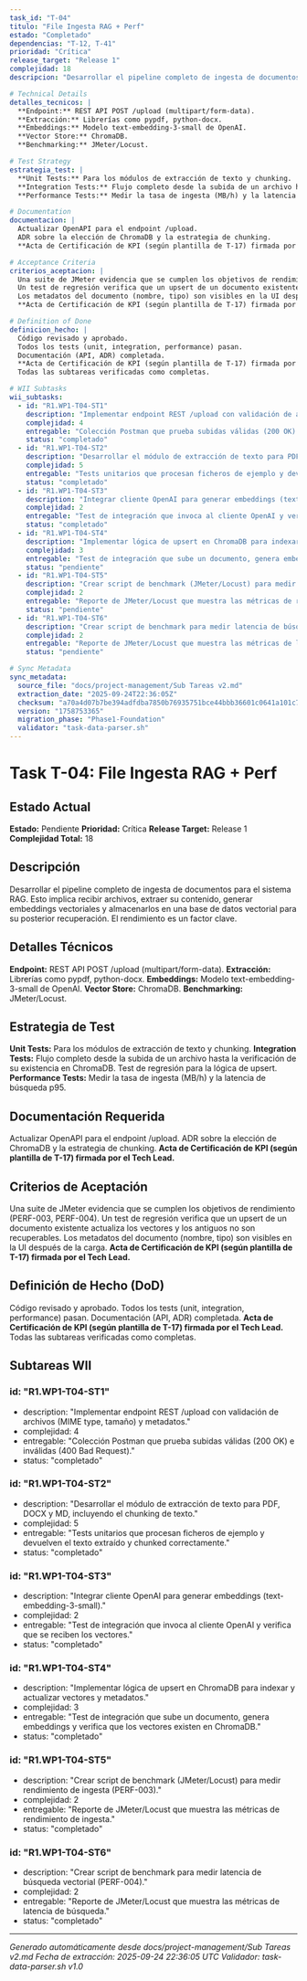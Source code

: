 ```yaml
---
task_id: "T-04"
titulo: "File Ingesta RAG + Perf"
estado: "Completado"
dependencias: "T-12, T-41"
prioridad: "Crítica"
release_target: "Release 1"
complejidad: 18
descripcion: "Desarrollar el pipeline completo de ingesta de documentos para el sistema RAG. Esto implica recibir archivos, extraer su contenido, generar embeddings vectoriales y almacenarlos en una base de datos vectorial para su posterior recuperación. El rendimiento es un factor clave."

# Technical Details
detalles_tecnicos: |
  **Endpoint:** REST API POST /upload (multipart/form-data).
  **Extracción:** Librerías como pypdf, python-docx.
  **Embeddings:** Modelo text-embedding-3-small de OpenAI.
  **Vector Store:** ChromaDB.
  **Benchmarking:** JMeter/Locust.

# Test Strategy
estrategia_test: |
  **Unit Tests:** Para los módulos de extracción de texto y chunking.
  **Integration Tests:** Flujo completo desde la subida de un archivo hasta la verificación de su existencia en ChromaDB. Test de regresión para la lógica de upsert.
  **Performance Tests:** Medir la tasa de ingesta (MB/h) y la latencia de búsqueda p95.

# Documentation
documentacion: |
  Actualizar OpenAPI para el endpoint /upload.
  ADR sobre la elección de ChromaDB y la estrategia de chunking.
  **Acta de Certificación de KPI (según plantilla de T-17) firmada por el Tech Lead.**

# Acceptance Criteria
criterios_aceptacion: |
  Una suite de JMeter evidencia que se cumplen los objetivos de rendimiento (PERF-003, PERF-004).
  Un test de regresión verifica que un upsert de un documento existente actualiza los vectores y los antiguos no son recuperables.
  Los metadatos del documento (nombre, tipo) son visibles en la UI después de la carga.
  **Acta de Certificación de KPI (según plantilla de T-17) firmada por el Tech Lead.**

# Definition of Done
definicion_hecho: |
  Código revisado y aprobado.
  Todos los tests (unit, integration, performance) pasan.
  Documentación (API, ADR) completada.
  **Acta de Certificación de KPI (según plantilla de T-17) firmada por el Tech Lead.**
  Todas las subtareas verificadas como completas.

# WII Subtasks
wii_subtasks:
  - id: "R1.WP1-T04-ST1"
    description: "Implementar endpoint REST /upload con validación de archivos (MIME type, tamaño) y metadatos."
    complejidad: 4
    entregable: "Colección Postman que prueba subidas válidas (200 OK) e inválidas (400 Bad Request)."
    status: "completado"
  - id: "R1.WP1-T04-ST2"
    description: "Desarrollar el módulo de extracción de texto para PDF, DOCX y MD, incluyendo el chunking de texto."
    complejidad: 5
    entregable: "Tests unitarios que procesan ficheros de ejemplo y devuelven el texto extraído y chunked correctamente."
    status: "completado"
  - id: "R1.WP1-T04-ST3"
    description: "Integrar cliente OpenAI para generar embeddings (text-embedding-3-small)."
    complejidad: 2
    entregable: "Test de integración que invoca al cliente OpenAI y verifica que se reciben los vectores."
    status: "completado"
  - id: "R1.WP1-T04-ST4"
    description: "Implementar lógica de upsert en ChromaDB para indexar y actualizar vectores y metadatos."
    complejidad: 3
    entregable: "Test de integración que sube un documento, genera embeddings y verifica que los vectores existen en ChromaDB."
    status: "pendiente"
  - id: "R1.WP1-T04-ST5"
    description: "Crear script de benchmark (JMeter/Locust) para medir rendimiento de ingesta (PERF-003)."
    complejidad: 2
    entregable: "Reporte de JMeter/Locust que muestra las métricas de rendimiento de ingesta."
    status: "pendiente"
  - id: "R1.WP1-T04-ST6"
    description: "Crear script de benchmark para medir latencia de búsqueda vectorial (PERF-004)."
    complejidad: 2
    entregable: "Reporte de JMeter/Locust que muestra las métricas de latencia de búsqueda."
    status: "pendiente"

# Sync Metadata
sync_metadata:
  source_file: "docs/project-management/Sub Tareas v2.md"
  extraction_date: "2025-09-24T22:36:05Z"
  checksum: "a70a4d07b7be394adfdba7850b76935751bce44bbb36601c0641a101c7b25f69"
  version: "1758753365"
  migration_phase: "Phase1-Foundation"
  validator: "task-data-parser.sh"
---
```


# Task T-04: File Ingesta RAG + Perf

## Estado Actual
**Estado:** Pendiente
**Prioridad:** Crítica
**Release Target:** Release 1
**Complejidad Total:** 18

## Descripción
Desarrollar el pipeline completo de ingesta de documentos para el sistema RAG. Esto implica recibir archivos, extraer su contenido, generar embeddings vectoriales y almacenarlos en una base de datos vectorial para su posterior recuperación. El rendimiento es un factor clave.

## Detalles Técnicos
**Endpoint:** REST API POST /upload (multipart/form-data).
**Extracción:** Librerías como pypdf, python-docx.
**Embeddings:** Modelo text-embedding-3-small de OpenAI.
**Vector Store:** ChromaDB.
**Benchmarking:** JMeter/Locust.

## Estrategia de Test
**Unit Tests:** Para los módulos de extracción de texto y chunking.
**Integration Tests:** Flujo completo desde la subida de un archivo hasta la verificación de su existencia en ChromaDB. Test de regresión para la lógica de upsert.
**Performance Tests:** Medir la tasa de ingesta (MB/h) y la latencia de búsqueda p95.

## Documentación Requerida
Actualizar OpenAPI para el endpoint /upload.
ADR sobre la elección de ChromaDB y la estrategia de chunking.
**Acta de Certificación de KPI (según plantilla de T-17) firmada por el Tech Lead.**

## Criterios de Aceptación
Una suite de JMeter evidencia que se cumplen los objetivos de rendimiento (PERF-003, PERF-004).
Un test de regresión verifica que un upsert de un documento existente actualiza los vectores y los antiguos no son recuperables.
Los metadatos del documento (nombre, tipo) son visibles en la UI después de la carga.
**Acta de Certificación de KPI (según plantilla de T-17) firmada por el Tech Lead.**

## Definición de Hecho (DoD)
Código revisado y aprobado.
Todos los tests (unit, integration, performance) pasan.
Documentación (API, ADR) completada.
**Acta de Certificación de KPI (según plantilla de T-17) firmada por el Tech Lead.**
Todas las subtareas verificadas como completas.

## Subtareas WII
### id: "R1.WP1-T04-ST1"
- description: "Implementar endpoint REST /upload con validación de archivos (MIME type, tamaño) y metadatos."
- complejidad: 4
- entregable: "Colección Postman que prueba subidas válidas (200 OK) e inválidas (400 Bad Request)."
- status: "completado"
### id: "R1.WP1-T04-ST2"
- description: "Desarrollar el módulo de extracción de texto para PDF, DOCX y MD, incluyendo el chunking de texto."
- complejidad: 5
- entregable: "Tests unitarios que procesan ficheros de ejemplo y devuelven el texto extraído y chunked correctamente."
- status: "completado"
### id: "R1.WP1-T04-ST3"
- description: "Integrar cliente OpenAI para generar embeddings (text-embedding-3-small)."
- complejidad: 2
- entregable: "Test de integración que invoca al cliente OpenAI y verifica que se reciben los vectores."
- status: "completado"
### id: "R1.WP1-T04-ST4"
- description: "Implementar lógica de upsert en ChromaDB para indexar y actualizar vectores y metadatos."
- complejidad: 3
- entregable: "Test de integración que sube un documento, genera embeddings y verifica que los vectores existen en ChromaDB."
- status: "completado"
### id: "R1.WP1-T04-ST5"
- description: "Crear script de benchmark (JMeter/Locust) para medir rendimiento de ingesta (PERF-003)."
- complejidad: 2
- entregable: "Reporte de JMeter/Locust que muestra las métricas de rendimiento de ingesta."
- status: "completado"
### id: "R1.WP1-T04-ST6"
- description: "Crear script de benchmark para medir latencia de búsqueda vectorial (PERF-004)."
- complejidad: 2
- entregable: "Reporte de JMeter/Locust que muestra las métricas de latencia de búsqueda."
- status: "completado"

---
*Generado automáticamente desde docs/project-management/Sub Tareas v2.md*
*Fecha de extracción: 2025-09-24 22:36:05 UTC*
*Validador: task-data-parser.sh v1.0*
